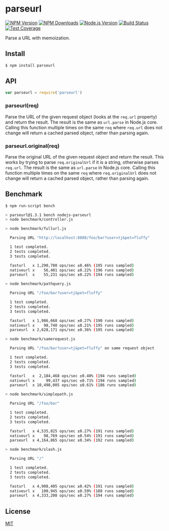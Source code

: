 # parseurl

[![NPM Version][npm-image]][npm-url]
[![NPM Downloads][downloads-image]][downloads-url]
[![Node.js Version][node-version-image]][node-version-url]
[![Build Status][travis-image]][travis-url]
[![Test Coverage][coveralls-image]][coveralls-url]

Parse a URL with memoization.

## Install

```bash
$ npm install parseurl
```

## API

```js
var parseurl = require('parseurl')
```

### parseurl(req)

Parse the URL of the given request object (looks at the `req.url` property)
and return the result. The result is the same as `url.parse` in Node.js core.
Calling this function multiple times on the same `req` where `req.url` does
not change will return a cached parsed object, rather than parsing again.

### parseurl.original(req)

Parse the original URL of the given request object and return the result.
This works by trying to parse `req.originalUrl` if it is a string, otherwise
parses `req.url`. The result is the same as `url.parse` in Node.js core.
Calling this function multiple times on the same `req` where `req.originalUrl`
does not change will return a cached parsed object, rather than parsing again.

## Benchmark

```bash
$ npm run-script bench

> parseurl@1.3.1 bench nodejs-parseurl
> node benchmark/controller.js

> node benchmark/fullurl.js

  Parsing URL "http://localhost:8888/foo/bar?user=tj&pet=fluffy"

  1 test completed.
  2 tests completed.
  3 tests completed.

  fasturl   x 1,290,780 ops/sec ±0.46% (195 runs sampled)
  nativeurl x    56,401 ops/sec ±0.22% (196 runs sampled)
  parseurl  x    55,231 ops/sec ±0.22% (194 runs sampled)

> node benchmark/pathquery.js

  Parsing URL "/foo/bar?user=tj&pet=fluffy"

  1 test completed.
  2 tests completed.
  3 tests completed.

  fasturl   x 1,986,668 ops/sec ±0.27% (190 runs sampled)
  nativeurl x    98,740 ops/sec ±0.21% (195 runs sampled)
  parseurl  x 2,628,171 ops/sec ±0.36% (195 runs sampled)

> node benchmark/samerequest.js

  Parsing URL "/foo/bar?user=tj&pet=fluffy" on same request object

  1 test completed.
  2 tests completed.
  3 tests completed.

  fasturl   x  2,184,468 ops/sec ±0.40% (194 runs sampled)
  nativeurl x     99,437 ops/sec ±0.71% (194 runs sampled)
  parseurl  x 10,498,005 ops/sec ±0.61% (186 runs sampled)

> node benchmark/simplepath.js

  Parsing URL "/foo/bar"

  1 test completed.
  2 tests completed.
  3 tests completed.

  fasturl   x 4,535,825 ops/sec ±0.27% (191 runs sampled)
  nativeurl x    98,769 ops/sec ±0.54% (191 runs sampled)
  parseurl  x 4,164,865 ops/sec ±0.34% (192 runs sampled)

> node benchmark/slash.js

  Parsing URL "/"

  1 test completed.
  2 tests completed.
  3 tests completed.

  fasturl   x 4,908,405 ops/sec ±0.42% (191 runs sampled)
  nativeurl x   100,945 ops/sec ±0.59% (188 runs sampled)
  parseurl  x 4,333,208 ops/sec ±0.27% (194 runs sampled)
```

## License

  [MIT](LICENSE)

[npm-image]: https://img.shields.io/npm/v/parseurl.svg
[npm-url]: https://npmjs.org/package/parseurl
[node-version-image]: https://img.shields.io/node/v/parseurl.svg
[node-version-url]: http://nodejs.org/download/
[travis-image]: https://img.shields.io/travis/pillarjs/parseurl/master.svg
[travis-url]: https://travis-ci.org/pillarjs/parseurl
[coveralls-image]: https://img.shields.io/coveralls/pillarjs/parseurl/master.svg
[coveralls-url]: https://coveralls.io/r/pillarjs/parseurl?branch=master
[downloads-image]: https://img.shields.io/npm/dm/parseurl.svg
[downloads-url]: https://npmjs.org/package/parseurl
